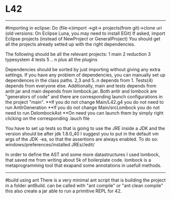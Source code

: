 # L42
-------------------------------
#Importing in eclipse:
Do (file->)import ->git-> projects(from git)->clone uri
  (old versions: On Eclipse Luna, you may need to install EGit)
If asked, import Eclipse projects (instead of NewProject or GeneralProject)
You should get all the projects already  setted up with the right dependencies.

The following should be all the relevant projects:
1 main
2 reduction
3 typesystem
4 tests
5 .. n plus all the plugins

Dependencies should be sorted by just importing without giving any extra settings.
If you have any problem of dependencies, you can manually set up dependences in the class paths.
2,3 and 5..n depends from 1. Tests(4) depends from everyone else.
Additionally, main and tests depends from antlr.jar and main depends from lombock.jar.
Both antlr and lombock are "generators of code" and there are
corresponding launch configurations in the project "main".
**If you do not change Main/L42.g4 you do not need to run AntlrGeneration
**If you do not change Main/srcLombock you do not need to run DelombockAst
**On need you can launch them by simply right clicking on the corresponding .lauch file

You have to set up tests so that is going to use the 
JRE inside a JDK
and the version should be after jdk 1.8.0_40
I suggest you to put in the default vm args of the JDK -ea, so that the assertions are always enabled.
To do so: windows/preferences/installed JREs/<yours>/edit/

In order to define the AST and some more datastructures I used lombock, that
saved me from writing about 5k of boilerplate code.
lombock is a metaprogramming tool that exapand some annotations in usefull methods.

-----------------------------------------
#build using ant
There is a very minimal ant script that is building the project in a folder antBuild.
can be called with "ant compile" or "ant clean compile"
this also create a jar able to run a primitive REPL for 42. 
